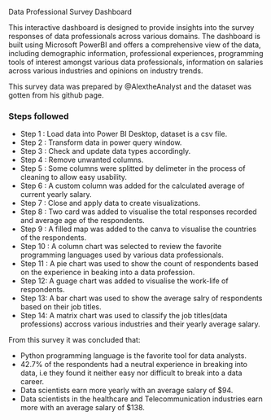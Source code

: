Data Professional Survey Dashboard

This interactive dashboard is designed to provide insights into the survey responses of data professionals across various domains. The dashboard is built using Microsoft PowerBI and offers a comprehensive view of the data, including demographic information, professional experiences, programming tools of interest amongst various data professionals, information on salaries across various industries and  opinions on industry trends.

This survey data was prepared by @AlextheAnalyst and the dataset was gotten from his github page.



### Steps followed 

- Step 1 : Load data into Power BI Desktop, dataset is a csv file.
- Step 2 : Transform data in power query window.
- Step 3 : Check and update data types accordingly.
- Step 4 : Remove unwanted columns.
- Step 5 : Some columns were splitted by delimeter in the process of cleaning to allow easy usability. 
- Step 6 : A custom column was added for the calculated average of current yearly salary.
- Step 7 : Close and apply data to create visualizations.
- Step 8 : Two card was added to visualise the total responses recorded and average age of the respondents.
- Step 9 : A filled map was added to the canva to visualise the countries of the respondents.
- Step 10 : A column chart was selected to review the favorite programming languages used by various data professionals.
- Step 11 : A pie chart was used to show the count of respondents based on the experience in beaking into a data profession.
- Step 12: A guage chart was added to visualise the work-life of respondents.
- Step 13: A bar chart was used to show the average salry of respondents based on their job titles.
- Step 14: A matrix chart was used to classify the job titles(data professions) accross various industries and their yearly average salary.

 From this survey it was concluded that:
 - Python programming language is the favorite tool for data analysts.
 - 42.7% of the respondents had a neutral experience in breaking into data, i.e they found it neither easy nor difficult to break into a data career.
 - Data scientists earn more yearly with an average salary of $94.
 - Data scientists in the healthcare and Telecommunication industries earn more with an average salary of $138.

       
       

        


 
 
